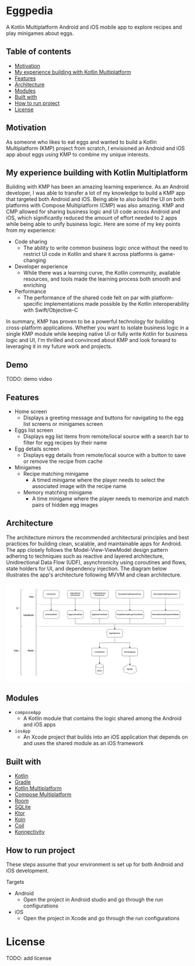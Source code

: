 # Eggpedia

A Kotlin Multiplatform Android and iOS mobile app to explore recipes and play minigames about eggs.

## Table of contents

- [Motivation](#motivation)
- [My experience building with Kotlin Multiplatform](#my-experience-building-with-kotlin-multiplatform)
- [Features](#features)
- [Architecture](#architecture)
- [Modules](#modules)
- [Built with](#built-with)
- [How to run project](#how-to-run-project)
- [License](#license)

## Motivation

As someone who likes to eat eggs and wanted to build a Kotlin Multiplatform (KMP) project from scratch, I envisioned an Android and iOS app about eggs using KMP to combine my unique interests.

## My experience building with Kotlin Multiplatform

Building with KMP has been an amazing learning experience. As an Android developer, I was able to transfer a lot of my knowledge to build a KMP app that targeted both Android and iOS. Being able to also build the UI on both platforms with Compose Multiplatform (CMP) was also amazing. KMP and CMP allowed for sharing business logic and UI code across Android and iOS, which significantly reduced the amount of effort needed to 2 apps while being able to unify business logic. Here are some of my key points from my experience:

- Code sharing
  - The ability to write common business logic once without the need to restrict UI code in Kotlin and share it across platforms is game-changing
- Developer experience
  - While there was a learning curve, the Kotlin community, available resources, and tools made the learning process both smooth and enriching
- Performance
  - The performance of the shared code felt on par with platform-specific implementations made possible by the Kotlin interoperability with Swift/Objective-C

In summary, KMP has proven to be a powerful technology for building cross-platform applications. Whether you want to isolate business logic in a single KMP module while keeping native UI or fully write Kotlin for business logic and UI, I'm thrilled and convinced about KMP and look forward to leveraging it in my future work and projects.

## Demo

TODO: demo video

## Features

- Home screen
  - Displays a greeting message and buttons for navigating to the egg list screens or minigames screen
- Eggs list screen
  - Displays egg list items from remote/local source with a search bar to filter for egg recipes by their name
- Egg details screen
  - Displays egg details from remote/local source with a button to save or remove the recipe from cache
- Minigames
  - Recipe matching minigame
    - A timed minigame where the player needs to select the associated image with the recipe name
  - Memory matching minigame
    - A time minigame where the player needs to memorize and match pairs of hidden egg images

## Architecture

The architecture mirrors the recommended architectural principles and best practices for building clean, scalable, and maintainable apps for Android. The app closely follows the Model-View-ViewModel design pattern adhering to techniques such as reactive and layered architecture, Unidirectional Data Flow (UDF), asynchronicity using coroutines and flows, state holders for UI, and dependency injection. The diagram below illustrates the app's architecture following MVVM and clean architecture.

![architecture](images/architecture.drawio.png)

## Modules

- `composeApp`
  - A Kotlin module that contains the logic shared among the Android and iOS apps
- `iosApp`
  - An Xcode project that builds into an iOS application that depends on and uses the shared module as an iOS framework

## Built with

- [Kotlin](https://kotlinlang.org/)
- [Gradle](https://gradle.org/)
- [Kotlin Multiplatform](https://www.jetbrains.com/kotlin-multiplatform/)
- [Compose Multiplatform](https://www.jetbrains.com/compose-multiplatform/)
- [Room](https://developer.android.com/kotlin/multiplatform/room)
- [SQLite](https://developer.android.com/kotlin/multiplatform/sqlite#sqlite-driver-implementations)
- [Ktor](https://ktor.io/)
- [Koin](https://insert-koin.io/)
- [Coil](https://coil-kt.github.io/coil/)
- [Konnectivity](https://github.com/mirego/konnectivity)

## How to run project

These steps assume that your environment is set up for both Android and iOS development.

Targets

- Android
  - Open the project in Android studio and go through the run configurations
- iOS
  - Open the project in Xcode and go through the run configurations

# License

TODO: add license
